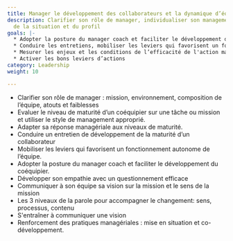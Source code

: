 ```yaml
---
title: Manager le développement des collaborateurs et la dynamique d’équipe
description: Clarifier son rôle de manager, individualiser son management en fonction
  de la situation et du profil
goals: |-
  * Adopter la posture du manager coach et faciliter le développement du coéquipier
  * Conduire les entretiens, mobiliser les leviers qui favorisent un fonctionnement autonome de l’équipe.
  * Mesurer les enjeux et les conditions de l’efficacité de l'action managériale
  * Activer les bons leviers d’actions
category: Leadership
weight: 10

---
```

* Clarifier son rôle de manager : mission, environnement, composition de l’équipe, atouts et faiblesses
* Evaluer le niveau de maturité d’un coéquipier sur une tâche ou mission et utiliser le style de management approprié. 
* Adapter sa réponse managériale aux niveaux de maturité.
* Conduire un entretien de développement de la maturité d’un collaborateur 
* Mobiliser les leviers qui favorisent un fonctionnement autonome de l’équipe.
* Adopter la posture du manager coach et faciliter le développement du coéquipier. 
* Développer son empathie avec un questionnement efficace
* Communiquer à son équipe sa vision sur la mission et le sens de la mission
* Les 3 niveaux de la parole pour accompagner le changement: sens, processus, contenu
* S'entraîner à communiquer une vision
* Renforcement des pratiques managériales : mise en situation et co-développement.